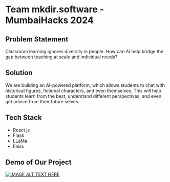 # Team mkdir.software - MumbaiHacks 2024

## Problem Statement

Classroom learning ignores diversity in people. How can AI help bridge the gap between teaching at scale and individual needs?

## Solution

We are building an AI-powered platform, which allows students to chat with historical figures, fictional characters, and even themselves. This will help students learn from the best, understand different perspectives, and even get advice from their future selves.

## Tech Stack

-   React.js
-   Flask
-   LLaMa
-   Faiss

## Demo of Our Project

[![IMAGE ALT TEXT HERE](https://img.youtube.com/vi/IKqheIlietE/0.jpg)](https://www.youtube.com/watch?v=IKqheIlietE)
